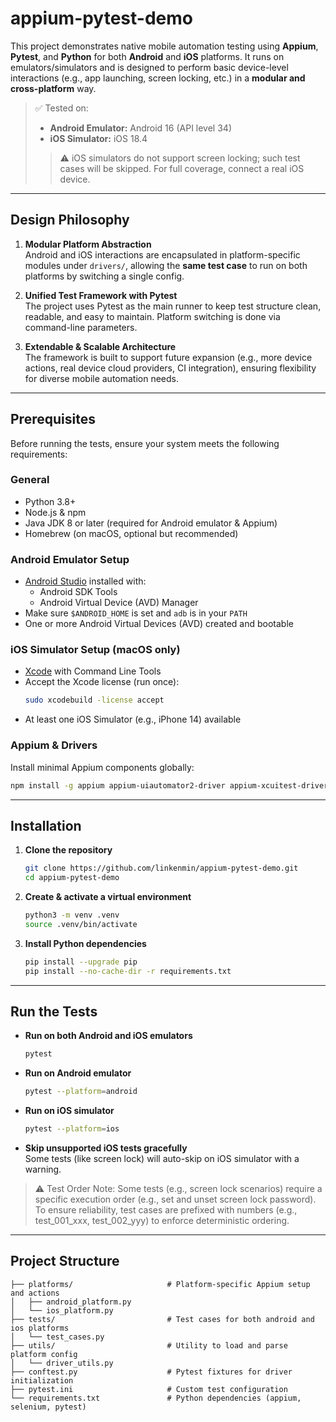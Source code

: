 # appium-pytest-demo

This project demonstrates native mobile automation testing using **Appium**, **Pytest**, and **Python** for both **Android** and **iOS** platforms. It runs on emulators/simulators and is designed to perform basic device-level interactions (e.g., app launching, screen locking, etc.) in a **modular and cross-platform** way.

> ✅ Tested on:  
> - **Android Emulator:** Android 16 (API level 34)  
> - **iOS Simulator:** iOS 18.4  
> > ⚠️ iOS simulators do not support screen locking; such test cases will be skipped. For full coverage, connect a real iOS device.

---

## Design Philosophy

1. **Modular Platform Abstraction**  
   Android and iOS interactions are encapsulated in platform-specific modules under `drivers/`, allowing the **same test case** to run on both platforms by switching a single config.

2. **Unified Test Framework with Pytest**  
   The project uses Pytest as the main runner to keep test structure clean, readable, and easy to maintain. Platform switching is done via command-line parameters.

3. **Extendable & Scalable Architecture**  
   The framework is built to support future expansion (e.g., more device actions, real device cloud providers, CI integration), ensuring flexibility for diverse mobile automation needs.

---

## Prerequisites

Before running the tests, ensure your system meets the following requirements:

### General
- Python 3.8+
- Node.js & npm
- Java JDK 8 or later (required for Android emulator & Appium)
- Homebrew (on macOS, optional but recommended)

### Android Emulator Setup
- [Android Studio](https://developer.android.com/studio) installed with:
  - Android SDK Tools
  - Android Virtual Device (AVD) Manager
- Make sure `$ANDROID_HOME` is set and `adb` is in your `PATH`
- One or more Android Virtual Devices (AVD) created and bootable

### iOS Simulator Setup (macOS only)
- [Xcode](https://developer.apple.com/xcode/) with Command Line Tools
- Accept the Xcode license (run once):
  ```bash
  sudo xcodebuild -license accept
  ```
- At least one iOS Simulator (e.g., iPhone 14) available

### Appium & Drivers
Install minimal Appium components globally:

```bash
npm install -g appium appium-uiautomator2-driver appium-xcuitest-driver
```

---

## Installation

1. **Clone the repository**

   ```bash
   git clone https://github.com/linkenmin/appium-pytest-demo.git
   cd appium-pytest-demo
   ```

2. **Create & activate a virtual environment**

   ```bash
   python3 -m venv .venv
   source .venv/bin/activate
   ```

3. **Install Python dependencies**

   ```bash
   pip install --upgrade pip
   pip install --no-cache-dir -r requirements.txt
   ```

---

## Run the Tests

- **Run on both Android and iOS emulators**

  ```bash
  pytest
  ```

- **Run on Android emulator**

  ```bash
  pytest --platform=android
  ```

- **Run on iOS simulator**

  ```bash
  pytest --platform=ios
  ```

- **Skip unsupported iOS tests gracefully**  
  Some tests (like screen lock) will auto-skip on iOS simulator with a warning.

> ⚠️ Test Order Note:
> Some tests (e.g., screen lock scenarios) require a specific execution order (e.g., set and unset screen lock password).
> To ensure reliability, test cases are prefixed with numbers (e.g., test_001_xxx, test_002_yyy) to enforce deterministic ordering.

---

## Project Structure

```
├── platforms/                     # Platform-specific Appium setup and actions
│   ├── android_platform.py
│   └── ios_platform.py
├── tests/                         # Test cases for both android and ios platforms
│   └── test_cases.py
├── utils/                         # Utility to load and parse platform config
│   └── driver_utils.py            
├── conftest.py                    # Pytest fixtures for driver initialization
├── pytest.ini                     # Custom test configuration
└── requirements.txt               # Python dependencies (appium, selenium, pytest)
```